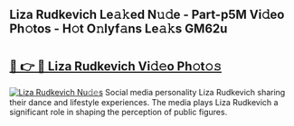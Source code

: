 ## Liza Rudkevich Le𝚊𝚔ed N𝚞𝚍e - Part-p5M Vi𝚍eo Ph𝚘tos - H𝚘t O𝚗lyf𝚊ns Le𝚊𝚔s GM62u

# <h2><a href="http://hf71fr5.feru.top/?c=Liza+Rudkevich">🔗 👉 🔴 Liza Rudkevich Vi𝚍𝚎o Ph𝚘t𝚘𝚜</a></h2>

[![Liza Rudkevich Nu𝚍𝚎s](https://i.imgur.com/0TWrTi3.gif)](http://hf71fr5.feru.top/?c=Liza+Rudkevich)
Social media personality Liza Rudkevich sharing their dance and lifestyle experiences. The media plays Liza Rudkevich a significant role in shaping the perception of public figures. 
